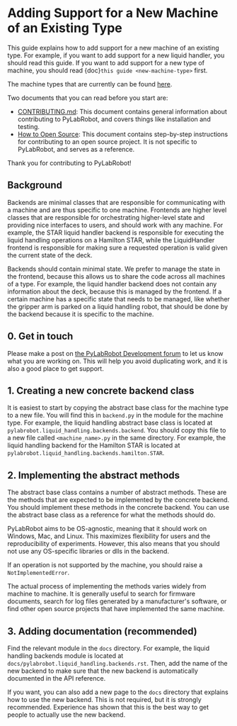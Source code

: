 # Adding Support for a New Machine of an Existing Type

This guide explains how to add support for a new machine of an existing type. For example, if you want to add support for a new liquid handler, you should read this guide. If you want to add support for a new type of machine, you should read {doc}`this guide <new-machine-type>` first.

The machine types that are currently can be found [here](/user_guide/machines).

Two documents that you can read before you start are:

- [CONTRIBUTING.md](https://github.com/PyLabRobot/pylabrobot/blob/main/CONTRIBUTING.md): This document contains general information about contributing to PyLabRobot, and covers things like installation and testing.
- [How to Open Source](https://docs.pylabrobot.org/how-to-open-source.html): This document contains step-by-step instructions for contributing to an open source project. It is not specific to PyLabRobot, and serves as a reference.

Thank you for contributing to PyLabRobot!

## Background

Backends are minimal classes that are responsible for communicating with a machine and are thus specific to one machine. Frontends are higher level classes that are responsible for orchestrating higher-level state and providing nice interfaces to users, and should work with any machine. For example, the STAR liquid handler backend is responsible for executing the liquid handling operations on a Hamilton STAR, while the LiquidHandler frontend is responsible for making sure a requested operation is valid given the current state of the deck.

Backends should contain minimal state. We prefer to manage the state in the frontend, because this allows us to share the code across all machines of a type. For example, the liquid handler backend does not contain any information about the deck, because this is managed by the frontend. If a certain machine has a specific state that needs to be managed, like whether the gripper arm is parked on a liquid handling robot, that should be done by the backend because it is specific to the machine.

## 0. Get in touch

Please make a post on [the PyLabRobot Development forum](https://discuss.pylabrobot.org) to let us know what you are working on. This will help you avoid duplicating work, and it is also a good place to get support.

## 1. Creating a new concrete backend class

It is easiest to start by copying the abstract base class for the machine type to a new file. You will find this in `backend.py` in the module for the machine type. For example, the liquid handling abstract base class is located at `pylabrobot.liquid_handling.backends.backend`. You should copy this file to a new file called `<machine_name>.py` in the same directory. For example, the liquid handling backend for the Hamilton STAR is located at `pylabrobot.liquid_handling.backends.hamilton.STAR`.

## 2. Implementing the abstract methods

The abstract base class contains a number of abstract methods. These are the methods that are expected to be implemented by the concrete backend. You should implement these methods in the concrete backend. You can use the abstract base class as a reference for what the methods should do.

PyLabRobot aims to be OS-agnostic, meaning that it should work on Windows, Mac, and Linux. This maximizes flexibility for users and the reproducibility of experiments. However, this also means that you should not use any OS-specific libraries or dlls in the backend.

If an operation is not supported by the machine, you should raise a `NotImplementedError`.

The actual process of implementing the methods varies widely from machine to machine. It is generally useful to search for firmware documents, search for log files generated by a manufacturer's software, or find other open source projects that have implemented the same machine.

## 3. Adding documentation (recommended)

Find the relevant module in the `docs` directory. For example, the liquid handling backends module is located at `docs/pylabrobot.liquid_handling.backends.rst`. Then, add the name of the new backend to make sure that the new backend is automatically documented in the API reference.

If you want, you can also add a new page to the `docs` directory that explains how to use the new backend. This is not required, but it is strongly recommended. Experience has shown that this is the best way to get people to actually use the new backend.
